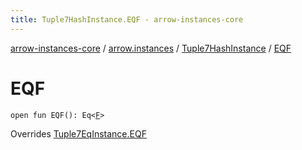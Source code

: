 ```yaml
---
title: Tuple7HashInstance.EQF - arrow-instances-core
---
```


[arrow-instances-core](../../index.html) / [arrow.instances](../index.html) / [Tuple7HashInstance](index.html) / [EQF](./-e-q-f.html)

# EQF

`open fun EQF(): Eq<`[`F`](index.html#F)`>`

Overrides [Tuple7EqInstance.EQF](../-tuple7-eq-instance/-e-q-f.html)

